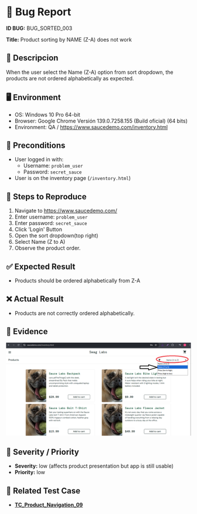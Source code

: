 # 🐞 Bug Report

**ID BUG:** BUG_SORTED_003

**Title:** Product sorting by NAME (Z-A) does not work

## 📌 Descripcion
When the user select the Name (Z-A) option from sort dropdown, the products are not ordered alphabetically as expected.

## 🖥️ Environment
- OS: Windows 10 Pro 64-bit
- Browser: Google Chrome Versión 139.0.7258.155 (Build oficial) (64 bits)  
- Environment: QA / https://www.saucedemo.com/inventory.html 

## 🔎 Preconditions
- User logged in with:
    - Username: `problem_user`
    - Password: `secret_sauce`
- User is on the inventory page (`/inventory.html`)

## 📝 Steps to Reproduce
1. Navigate to https://www.saucedemo.com/
2. Enter username: `problem_user`
3. Enter password: `secret_sauce`
4. Click 'Login' Button
5. Open the sort dropdown(top right)
6. Select Name (Z to A)
7. Observe the product order.

## ✅ Expected Result
- Products should be ordered alphabetically from Z-A

## ❌ Actual Result
- Products are not correctly ordered alphabetically.

## 📂 Evidence
![Bug_sorted_A-Z](../bug_images/bug_sorted_Z-A.png)
## 🎯 Severity / Priority
- **Severity:** low (affects product presentation but app is still usable)  
- **Priority:** low  


## 🔗 Related Test Case
- [**TC_Product_Navigation_09**](../../02_test_cases/2_product_navigation/product_navigation2.png)